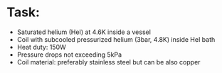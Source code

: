 # Task:
* Saturated helium (HeI) at 4.6K inside a vessel
* Coil with subcooled pressurized helium (3bar, 4.8K) inside HeI bath
* Heat duty: 150W
* Pressure drops not exceeding 5kPa
* Coil material: preferably stainless steel but can be also copper